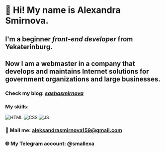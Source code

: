 # 👋 Hi! My name is **Alexandra Smirnova**.
## I'm a beginner *front-end developer* from Yekaterinburg.
## Now I am a webmaster in a company that develops and maintains Internet solutions for government organizations and large businesses.
### Check my blog: [_sashasmirnova_](https://www.instagram.com/_sashasmirnova_)
### My skills:
![HTML](https://img.shields.io/badge/-HTML-090909?style=flat&logo=HTML)
![CSS](https://img.shields.io/badge/-CSS-090909?style=flat&logo=CSS)
![JS](https://img.shields.io/badge/-JS-090909?style=flat&logo=JS)
### 📧 Mail me: aleksandrasmirnova159@gmail.com
### 🌐 My Telegram account: @smallexa
